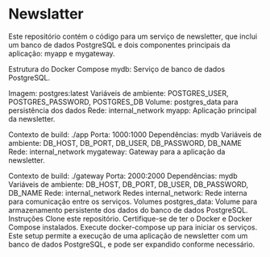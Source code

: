 # Newslatter
Este repositório contém o código para um serviço de newsletter, que inclui um banco de dados PostgreSQL e dois componentes principais da aplicação: myapp e mygateway.

Estrutura do Docker Compose
mydb: Serviço de banco de dados PostgreSQL.

Imagem: postgres:latest
Variáveis de ambiente: POSTGRES_USER, POSTGRES_PASSWORD, POSTGRES_DB
Volume: postgres_data para persistência dos dados
Rede: internal_network
myapp: Aplicação principal da newsletter.

Contexto de build: ./app
Porta: 1000:1000
Dependências: mydb
Variáveis de ambiente: DB_HOST, DB_PORT, DB_USER, DB_PASSWORD, DB_NAME
Rede: internal_network
mygateway: Gateway para a aplicação da newsletter.

Contexto de build: ./gateway
Porta: 2000:2000
Dependências: mydb
Variáveis de ambiente: DB_HOST, DB_PORT, DB_USER, DB_PASSWORD, DB_NAME
Rede: internal_network
Redes
internal_network: Rede interna para comunicação entre os serviços.
Volumes
postgres_data: Volume para armazenamento persistente dos dados do banco de dados PostgreSQL.
Instruções
Clone este repositório.
Certifique-se de ter o Docker e Docker Compose instalados.
Execute docker-compose up para iniciar os serviços.
Este setup permite a execução de uma aplicação de newsletter com um banco de dados PostgreSQL, e pode ser expandido conforme necessário.
